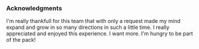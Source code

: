 <h3>Acknowledgments</h3>
I'm really thankfull for this team that with only a request made my mind expand and grow in so many directions in such a little time.
I really appreciated and enjoyed this experience.
I want more. I'm hungry to be part of the pack!
